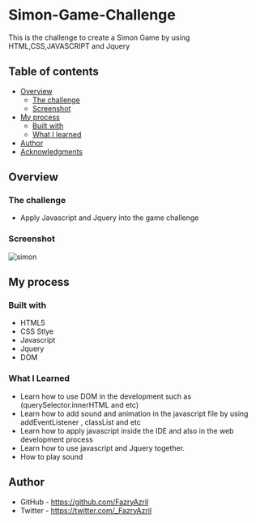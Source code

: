 # Simon-Game-Challenge

This is the challenge to create a Simon Game by using HTML,CSS,JAVASCRIPT and Jquery 

## Table of contents

- [Overview](#overview)
  - [The challenge](#the-challenge)
  - [Screenshot](#screenshot)
- [My process](#my-process)
  - [Built with](#built-with)
  - [What I learned](#what-i-learned)
- [Author](#author)
- [Acknowledgments](#acknowledgments)

## Overview

### The challenge

- Apply Javascript and Jquery into the game challenge

### Screenshot

![simon](https://user-images.githubusercontent.com/105218118/182340120-a24f2f40-c865-41e5-8a3f-d2790ccd81db.PNG)




## My process

### Built with

- HTML5
- CSS Stlye
- Javascript
- Jquery
- DOM


### What I Learned

- Learn how to use DOM in the development such as (querySelector.innerHTML and etc)
- Learn how to add sound and animation in the javascript file by using addEventListener , classList and etc
- Learn how to apply javascript inside the IDE and also in the web development process
- Learn how to use javascript and Jquery together.
- How to play sound 

## Author

- GitHub - https://github.com/FazryAzril
- Twitter - https://twitter.com/_FazryAzril
